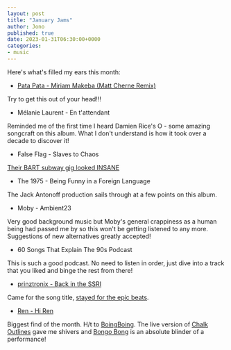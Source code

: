 ```yaml
---
layout: post
title: "January Jams"
author: Jono
published: true
date: 2023-01-31T06:30:00+0000
categories:
- music
---
```

Here's what's filled my ears this month:
* [Pata Pata - Miriam Makeba (Matt Cherne Remix)](https://www.youtube.com/watch?v=3rOr8-IorVs)

Try to get this out of your head!!!

* Mélanie Laurent - En t'attendant

Reminded me of the first time I heard Damien Rice's O - some amazing songcraft on this album. What I don't understand is how it took over a decade to discover it!

* False Flag - Slaves to Chaos 

[Their BART subway gig looked INSANE](https://www.instagram.com/falseflagsf/)

* The 1975 - Being Funny in a Foreign Language

The Jack Antonoff production sails through at a few points on this album.

* Moby - Ambient23

Very good background music but Moby's general crappiness as a human being had passed me by so this won't be getting listened to any more. Suggestions of new alternatives greatly accepted! 

* 60 Songs That Explain The 90s Podcast

This is such a good podcast. No need to listen in order, just dive into a track that you liked and binge the rest from there!

* [prinztronix - Back in the SSRI](https://tiep.bandcamp.com/album/anyone-for-pong)

Came for the song title, [stayed for the epic beats](https://tiep.bandcamp.com/album/pressing-buttons). 

* [Ren - Hi Ren](https://www.youtube.com/watch?v=s_nc1IVoMxc)

Biggest find of the month. H/t to [BoingBoing](https://boingboing.net/2023/01/30/discovering-the-intense-refreshingly-unique-music-of-ren.html). The live version of [Chalk Outlines](https://www.youtube.com/watch?v=35yALr_opeg) gave me shivers and [Bongo Bong](https://www.youtube.com/watch?v=EQAUupOFarw) is an absolute blinder of a performance! 
